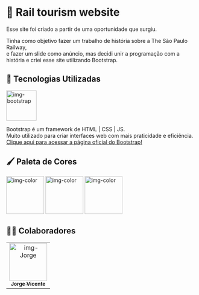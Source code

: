 <h1>🚝 Rail tourism website</h1>
<p>Esse site foi criado a partir de uma oportunidade que surgiu.</p>
<p>
  Tinha como objetivo fazer um trabalho de história sobre a The São Paulo Railway,<br> 
  e fazer um slide como anúncio, mas decidi unir a programação com a história e criei esse site utilizando Bootstrap.
 </p>
 
 
 
 <h2>🦄 Tecnologias Utilizadas</h2>
 <div class="tecnologias">
  <img          src="https://camo.githubusercontent.com/84746920d1a9906680c387b3cc8753ee842e996fc8915abd295011e15b594b74/68747470733a2f2f676574626f6f7473747261702e636f6d2f646f63732f352e312f6173736574732f6272616e642f626f6f7473747261702d6c6f676f2d736861646f772e706e67" width="80px" alt="img-bootstrap">
  <p>
    Bootstrap é um framework de HTML | CSS | JS. <br> 
    Muito utilizado para criar interfaces web com mais praticidade e eficiência. <br>
    <a href="https://getbootstrap.com/">Clique aqui para acessar a página oficial do Bootstrap!</a>
  </p>
</div>

<h2>🖌 Paleta de Cores</h2>
<div>
  <img width="100px" height="100px" src="https://www.colorhexa.com/270570.png" alt="img-color">
  <img width="100px" height="100px" src="https://www.colorhexa.com/ebe5f5.png" alt="img-color">
  <img width="100px" height="100px" src="https://color-hex.org/colors/e12a19.png" alt="img-color">
  </div>




<h2>🏋️‍♂️ Colaboradores</h2>
<table>
  <tr>
    <td align="center">
      <a href="#">
        <img src="https://avatarfiles.alphacoders.com/169/thumb-169513.png" width="100px;" alt="img-Jorge"/><br>
        <sub>
          <b>Jorge Vicente</b>
        </sub>
      </a>
    </td>
  </tr>
</table>

